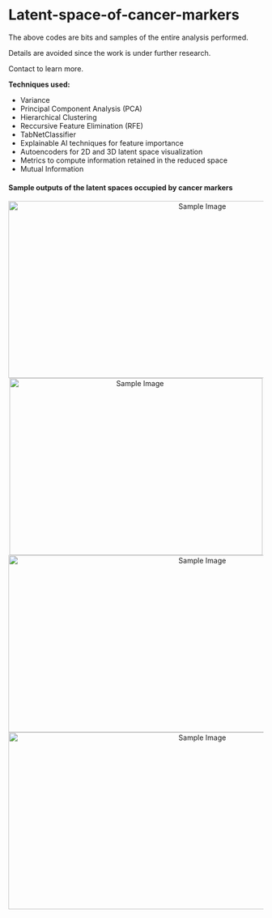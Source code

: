 # Latent-space-of-cancer-markers

The above codes are bits and samples of the entire analysis performed. 

Details are avoided since the work is under further research.

Contact to learn more.

**Techniques used:**
- Variance
- Principal Component Analysis (PCA)
- Hierarchical Clustering
- Reccursive Feature Elimination (RFE)
- TabNetClassifier
- Explainable AI techniques for feature importance
- Autoencoders for 2D and 3D latent space visualization
- Metrics to compute information retained in the reduced space
- Mutual Information 

#### Sample outputs of the latent spaces occupied by cancer markers

<div align = "center">
  <img src="https://github.com/user-attachments/assets/c56587b4-e6eb-4faa-943e-a99b02af0bc7" alt="Sample Image" width="750" height="350">
</div>

<div align = "center">
  <img src="https://github.com/user-attachments/assets/953e93d1-e1d5-479b-888f-613c09bb9fbe" alt="Sample Image" width="500" height="350">
</div>

<div align = "center">
  <img src="https://github.com/user-attachments/assets/56278ec2-6bf6-4328-ba45-b8750bcef1c0" alt="Sample Image" width="750" height="350">
</div>

<div align = "center">
  <img src="https://github.com/user-attachments/assets/ba180bda-9ad8-4f22-abaa-50b87f5098c1" alt="Sample Image" width="750" height="350">
</div>



